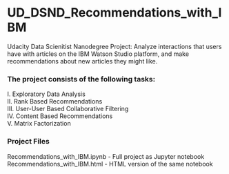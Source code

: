 # UD_DSND_Recommendations_with_IBM
Udacity Data Scienitist Nanodegree Project: Analyze interactions that users have with articles on the IBM Watson Studio platform, and make recommendations about new articles they might like.

### The project consists of the following tasks:  
I. Exploratory Data Analysis  
II. Rank Based Recommendations  
III. User-User Based Collaborative Filtering  
IV. Content Based Recommendations  
V. Matrix Factorization   

### Project Files
Recommendations_with_IBM.ipynb - Full project as Jupyter notebook  
Recommendations_with_IBM.html - HTML version of the same notebook
